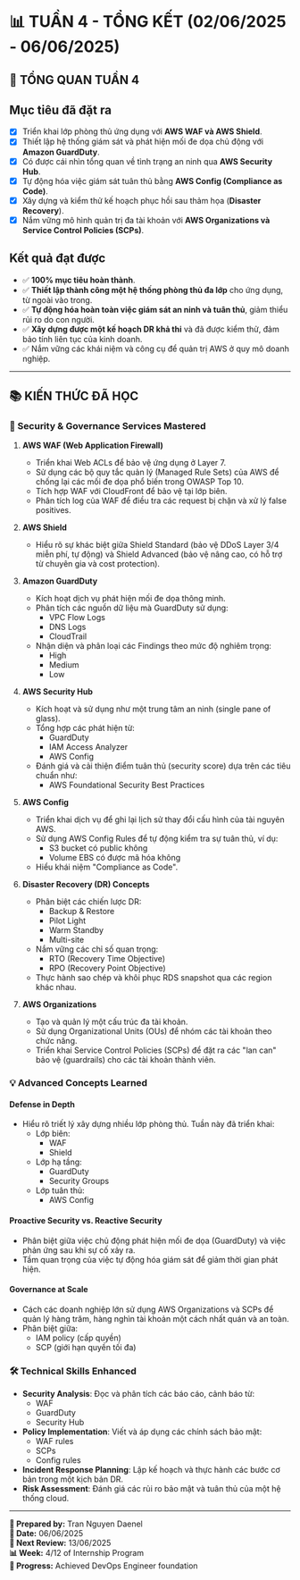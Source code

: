 # 📊 TUẦN 4 - TỔNG KẾT (02/06/2025 - 06/06/2025)

## 🎯 TỔNG QUAN TUẦN 4

## Mục tiêu đã đặt ra

- [x] Triển khai lớp phòng thủ ứng dụng với **AWS WAF và AWS Shield**.
- [x] Thiết lập hệ thống giám sát và phát hiện mối đe dọa chủ động với **Amazon GuardDuty**.
- [x] Có được cái nhìn tổng quan về tình trạng an ninh qua **AWS Security Hub**.
- [x] Tự động hóa việc giám sát tuân thủ bằng **AWS Config (Compliance as Code)**.
- [x] Xây dựng và kiểm thử kế hoạch phục hồi sau thảm họa (**Disaster Recovery**).
- [x] Nắm vững mô hình quản trị đa tài khoản với **AWS Organizations và Service Control Policies (SCPs)**.

## Kết quả đạt được

- ✅ **100% mục tiêu hoàn thành**.
- ✅ **Thiết lập thành công một hệ thống phòng thủ đa lớp** cho ứng dụng, từ ngoài vào trong.
- ✅ **Tự động hóa hoàn toàn việc giám sát an ninh và tuân thủ**, giảm thiểu rủi ro do con người.
- ✅ **Xây dựng được một kế hoạch DR khả thi** và đã được kiểm thử, đảm bảo tính liên tục của kinh doanh.
- ✅ Nắm vững các khái niệm và công cụ để quản trị AWS ở quy mô doanh nghiệp.

---

## 📚 KIẾN THỨC ĐÃ HỌC

### 🔧 Security & Governance Services Mastered

1. **AWS WAF (Web Application Firewall)**
    - Triển khai Web ACLs để bảo vệ ứng dụng ở Layer 7.
    - Sử dụng các bộ quy tắc quản lý (Managed Rule Sets) của AWS để chống lại các mối đe dọa phổ biến trong OWASP Top 10.
    - Tích hợp WAF với CloudFront để bảo vệ tại lớp biên.
    - Phân tích log của WAF để điều tra các request bị chặn và xử lý false positives.

2. **AWS Shield**
    - Hiểu rõ sự khác biệt giữa Shield Standard (bảo vệ DDoS Layer 3/4 miễn phí, tự động) và Shield Advanced (bảo vệ nâng cao, có hỗ trợ từ chuyên gia và cost protection).

3. **Amazon GuardDuty**
    - Kích hoạt dịch vụ phát hiện mối đe dọa thông minh.
    - Phân tích các nguồn dữ liệu mà GuardDuty sử dụng:
        - VPC Flow Logs
        - DNS Logs
        - CloudTrail
    - Nhận diện và phân loại các Findings theo mức độ nghiêm trọng:
        - High
        - Medium
        - Low

4. **AWS Security Hub**
    - Kích hoạt và sử dụng như một trung tâm an ninh (single pane of glass).
    - Tổng hợp các phát hiện từ:
        - GuardDuty
        - IAM Access Analyzer
        - AWS Config
    - Đánh giá và cải thiện điểm tuân thủ (security score) dựa trên các tiêu chuẩn như:
        - AWS Foundational Security Best Practices

5. **AWS Config**
    - Triển khai dịch vụ để ghi lại lịch sử thay đổi cấu hình của tài nguyên AWS.
    - Sử dụng AWS Config Rules để tự động kiểm tra sự tuân thủ, ví dụ:
        - S3 bucket có public không
        - Volume EBS có được mã hóa không
    - Hiểu khái niệm "Compliance as Code".

6. **Disaster Recovery (DR) Concepts**
    - Phân biệt các chiến lược DR:
        - Backup & Restore
        - Pilot Light
        - Warm Standby
        - Multi-site
    - Nắm vững các chỉ số quan trọng:
        - RTO (Recovery Time Objective)
        - RPO (Recovery Point Objective)
    - Thực hành sao chép và khôi phục RDS snapshot qua các region khác nhau.

7. **AWS Organizations**
    - Tạo và quản lý một cấu trúc đa tài khoản.
    - Sử dụng Organizational Units (OUs) để nhóm các tài khoản theo chức năng.
    - Triển khai Service Control Policies (SCPs) để đặt ra các "lan can" bảo vệ (guardrails) cho các tài khoản thành viên.

### 💡 Advanced Concepts Learned

#### Defense in Depth

- Hiểu rõ triết lý xây dựng nhiều lớp phòng thủ. Tuần này đã triển khai:
    - Lớp biên:
        - WAF
        - Shield
    - Lớp hạ tầng:
        - GuardDuty
        - Security Groups
    - Lớp tuân thủ:
        - AWS Config

#### Proactive Security vs. Reactive Security

- Phân biệt giữa việc chủ động phát hiện mối đe dọa (GuardDuty) và việc phản ứng sau khi sự cố xảy ra.
- Tầm quan trọng của việc tự động hóa giám sát để giảm thời gian phát hiện.

#### Governance at Scale

- Cách các doanh nghiệp lớn sử dụng AWS Organizations và SCPs để quản lý hàng trăm, hàng nghìn tài khoản một cách nhất quán và an toàn.
- Phân biệt giữa:
    - IAM policy (cấp quyền)
    - SCP (giới hạn quyền tối đa)

### 🛠️ Technical Skills Enhanced

- **Security Analysis**: Đọc và phân tích các báo cáo, cảnh báo từ:
    - WAF
    - GuardDuty
    - Security Hub
- **Policy Implementation**: Viết và áp dụng các chính sách bảo mật:
    - WAF rules
    - SCPs
    - Config rules
- **Incident Response Planning**: Lập kế hoạch và thực hành các bước cơ bản trong một kịch bản DR.
- **Risk Assessment**: Đánh giá các rủi ro bảo mật và tuân thủ của một hệ thống cloud.

---

**📝 Prepared by:** Tran Nguyen Daenel  
**📅 Date:** 06/06/2025  
**🔄 Next Review:** 13/06/2025  
**📊 Week:** 4/12 of Internship Program  
**🎯 Progress:** Achieved DevOps Engineer foundation

